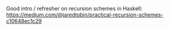 Good intro / refresher on recursion schemes in Haskell:
https://medium.com/@jaredtobin/practical-recursion-schemes-c10648ec1c29

